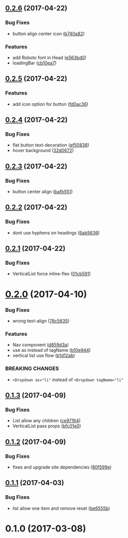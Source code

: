 <a name="0.2.6"></a>
## [0.2.6](https://github.com/christophehurpeau/ynnub/compare/v0.2.5...v0.2.6) (2017-04-22)


### Bug Fixes

* button align center icon ([b740a82](https://github.com/christophehurpeau/ynnub/commit/b740a82))

### Features

* add Roboto font in Head ([e563bd0](https://github.com/christophehurpeau/ynnub/commit/e563bd0))
* loadingBar ([cb10ea7](https://github.com/christophehurpeau/ynnub/commit/cb10ea7))


<a name="0.2.5"></a>
## [0.2.5](https://github.com/christophehurpeau/ynnub/compare/v0.2.4...v0.2.5) (2017-04-22)


### Features

* add icon option for button ([fd0ac36](https://github.com/christophehurpeau/ynnub/commit/fd0ac36))


<a name="0.2.4"></a>
## [0.2.4](https://github.com/christophehurpeau/ynnub/compare/v0.2.3...v0.2.4) (2017-04-22)


### Bug Fixes

* flat button text-decoration ([ef50838](https://github.com/christophehurpeau/ynnub/commit/ef50838))
* hover background ([32d0672](https://github.com/christophehurpeau/ynnub/commit/32d0672))


<a name="0.2.3"></a>
## [0.2.3](https://github.com/christophehurpeau/ynnub/compare/v0.2.2...v0.2.3) (2017-04-22)


### Bug Fixes

* button center align ([bafb551](https://github.com/christophehurpeau/ynnub/commit/bafb551))


<a name="0.2.2"></a>
## [0.2.2](https://github.com/christophehurpeau/ynnub/compare/v0.2.1...v0.2.2) (2017-04-22)


### Bug Fixes

* dont use hyphens on headings ([6ab5636](https://github.com/christophehurpeau/ynnub/commit/6ab5636))


<a name="0.2.1"></a>
## [0.2.1](https://github.com/christophehurpeau/ynnub/compare/v0.2.0...v0.2.1) (2017-04-22)


### Bug Fixes

* VerticalList force inline-flex ([01cb591](https://github.com/christophehurpeau/ynnub/commit/01cb591))


<a name="0.2.0"></a>
# [0.2.0](https://github.com/christophehurpeau/ynnub/compare/v0.1.3...v0.2.0) (2017-04-10)


### Bug Fixes

* wrong text-align ([78c5635](https://github.com/christophehurpeau/ynnub/commit/78c5635))

### Features

* Nav component ([d859d3a](https://github.com/christophehurpeau/ynnub/commit/d859d3a))
* use as instead of tagName ([b10e944](https://github.com/christophehurpeau/ynnub/commit/b10e944))
* vertical list use flow ([b1d12ab](https://github.com/christophehurpeau/ynnub/commit/b1d12ab))


### BREAKING CHANGES

* `<Dropdown as="li"` instead of `<Dropdown tagName="li"`


<a name="0.1.3"></a>
## [0.1.3](https://github.com/christophehurpeau/ynnub/compare/v0.1.2...v0.1.3) (2017-04-09)


### Bug Fixes

* List allow any children ([ce97164](https://github.com/christophehurpeau/ynnub/commit/ce97164))
* VerticalList pass props ([bfc01e0](https://github.com/christophehurpeau/ynnub/commit/bfc01e0))


<a name="0.1.2"></a>
## [0.1.2](https://github.com/christophehurpeau/ynnub/compare/v0.1.1...v0.1.2) (2017-04-09)


### Bug Fixes

* fixes and upgrade site dependencies ([80f599e](https://github.com/christophehurpeau/ynnub/commit/80f599e))


<a name="0.1.1"></a>
## [0.1.1](https://github.com/christophehurpeau/ynnub/compare/v0.1.0...v0.1.1) (2017-04-03)


### Bug Fixes

* list allow one item and remove reset ([be6555b](https://github.com/christophehurpeau/ynnub/commit/be6555b))


<a name="0.1.0"></a>
# 0.1.0 (2017-03-08)
